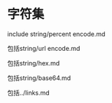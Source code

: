 # 字符集

include string/percent encode.md

包括string/url encode.md

包括string/hex.md

包括string/base64.md

包括../links.md
